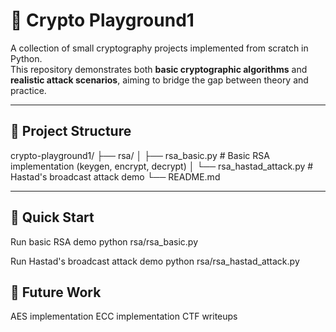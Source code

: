 
# 🔐 Crypto Playground1
A collection of small cryptography projects implemented from scratch in Python.  
This repository demonstrates both **basic cryptographic algorithms** and **realistic attack scenarios**, aiming to bridge the gap between theory and practice.

---
## 📁 Project Structure
crypto-playground1/
├── rsa/
│   ├── rsa_basic.py           # Basic RSA implementation (keygen, encrypt, decrypt)
│   └── rsa_hastad_attack.py   # Hastad's broadcast attack demo
└── README.md


---
## 🚀 Quick Start
Run basic RSA demo
python rsa/rsa_basic.py

Run Hastad's broadcast attack demo
python rsa/rsa_hastad_attack.py



## 📌 Future Work
AES implementation
ECC implementation
CTF writeups






